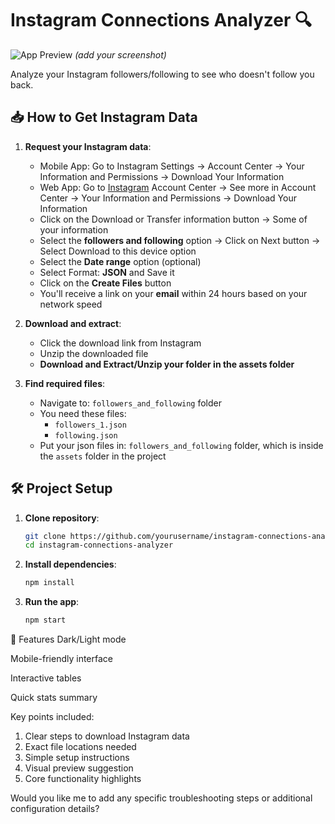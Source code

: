 # Instagram Connections Analyzer 🔍

![App Preview](screenshot.png) *(add your screenshot)*

Analyze your Instagram followers/following to see who doesn't follow you back.

## 📥 How to Get Instagram Data

1. **Request your Instagram data**:
   - Mobile App: Go to Instagram Settings → Account Center → Your Information and Permissions → Download Your Information
   - Web App: Go to [Instagram](https://www.instagram.com/accounts/edit/) Account Center → See more in Account Center → Your Information and Permissions → Download Your Information
   - Click on the Download or Transfer information button → Some of your information 
   - Select the **followers and following** option → Click on Next button → Select Download to this device option
   - Select the **Date range** option (optional)
   - Select Format: **JSON** and Save it
   - Click on the **Create Files** button
   - You'll receive a link on your **email** within 24 hours based on your network speed

2. **Download and extract**:
   - Click the download link from Instagram
   - Unzip the downloaded file
   - **Download and Extract/Unzip your folder in the assets folder**

3. **Find required files**:
   - Navigate to: `followers_and_following` folder
   - You need these files:
     - `followers_1.json`
     - `following.json`
   - Put your json files in: `followers_and_following` folder, which is inside the `assets` folder in the project

## 🛠️ Project Setup

1. **Clone repository**:
   ```bash
   git clone https://github.com/yourusername/instagram-connections-analyzer.git
   cd instagram-connections-analyzer

2. **Install dependencies**:
   ```bash
   npm install

3. **Run the app**:
   ```bash
   npm start

🌟 Features
Dark/Light mode 

Mobile-friendly interface

Interactive tables

Quick stats summary

Key points included:
1. Clear steps to download Instagram data
2. Exact file locations needed
3. Simple setup instructions
4. Visual preview suggestion
5. Core functionality highlights

Would you like me to add any specific troubleshooting steps or additional configuration details?